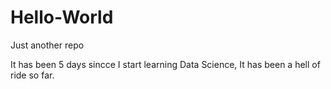 # Hello-World
Just another repo


It has been 5 days sincce I start learning Data Science, It has been a hell of ride so far. 
